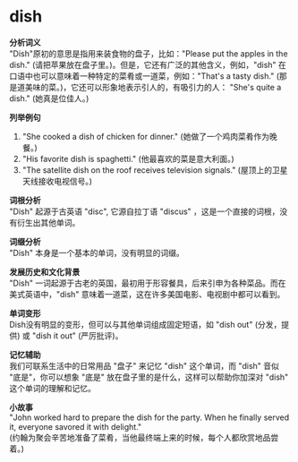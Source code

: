# dish

**分析词义**  
"Dish"原初的意思是指用来装食物的盘子，比如："Please put the apples in the dish." (请把苹果放在盘子里。)。但是，它还有广泛的其他含义，例如，"dish" 在口语中也可以意味着一种特定的菜肴或一道菜，例如："That's a tasty dish." (那是道美味的菜。)，它还可以形象地表示引人的，有吸引力的人： "She's quite a dish." (她真是位佳人。)

  

**列举例句**

  

1.  "She cooked a dish of chicken for dinner." (她做了一个鸡肉菜肴作为晚餐。)
2.  "His favorite dish is spaghetti." (他最喜欢的菜是意大利面。)
3.  "The satellite dish on the roof receives television signals." (屋顶上的卫星天线接收电视信号。)

  

**词根分析**  
"Dish" 起源于古英语 "disc", 它源自拉丁语 "discus" ，这是一个直接的词根，没有衍生出其他单词。

  

**词缀分析**  
"Dish" 本身是一个基本的单词，没有明显的词缀。

  

**发展历史和文化背景**  
"Dish" 一词起源于古老的英国，最初用于形容餐具，后来引申为各种菜品。而在美式英语中，"dish" 意味着一道菜，这在许多美国电影、电视剧中都可以看到。

  

**单词变形**  
Dish没有明显的变形，但可以与其他单词组成固定短语，如 "dish out" (分发，提供) 或 "dish it out" (严厉批评)。

  

**记忆辅助**  
我们可联系生活中的日常用品 "盘子" 来记忆 "dish" 这个单词，而 "dish" 音似 "底是"，你可以想象 "底是" 放在盘子里的是什么，这样可以帮助你加深对 "dish" 这个单词的理解和记忆。

  

**小故事**  
"John worked hard to prepare the dish for the party. When he finally served it, everyone savored it with delight."  
(约翰为聚会辛苦地准备了菜肴，当他最终端上来的时候，每个人都欣赏地品尝着。)
